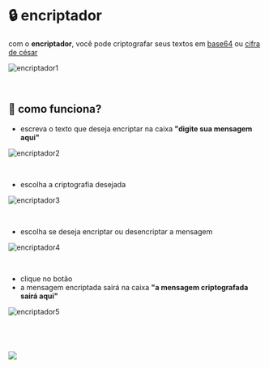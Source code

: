 # :lock: encriptador

com o **encriptador**, você pode criptografar seus textos em [base64](https://pt.wikipedia.org/wiki/Base64) ou [cifra de césar](https://pt.wikipedia.org/wiki/Cifra_de_C%C3%A9sar)

![encriptador1](https://user-images.githubusercontent.com/109765899/198703363-8a6e6048-1f87-454a-97d6-27dabbda836e.png)

&nbsp;

## 🔧 como funciona?

- escreva o texto que deseja encriptar na caixa **"digite sua mensagem aqui"**

![encriptador2](https://user-images.githubusercontent.com/109765899/198708218-273ccc75-a29c-4335-80d1-833ca13ffb40.png)

&nbsp;

- escolha a criptografia desejada

![encriptador3](https://user-images.githubusercontent.com/109765899/198708824-8e63d202-b586-4196-9228-850588bee176.png)

&nbsp;

- escolha se deseja encriptar ou desencriptar a mensagem

![encriptador4](https://user-images.githubusercontent.com/109765899/198709005-cbf9f83c-bad2-4bbb-9062-1cea55eef212.png)

&nbsp;

- clique no botão
- a mensagem encriptada sairá na caixa **"a mensagem criptografada sairá aqui"**

![encriptador5](https://user-images.githubusercontent.com/109765899/198709213-2fc6b754-9e0f-4fc7-b006-5f1defc9920e.png)

&nbsp;

#
 ![](http://img.shields.io/static/v1?label=STATUS&message=COMPLETO&color=GREEN&style=for-the-badge)
